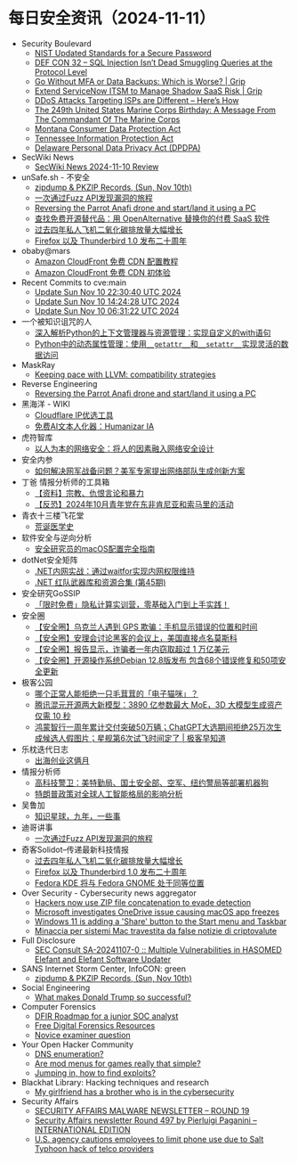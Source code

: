 # 每日安全资讯（2024-11-11）

- Security Boulevard
  - [NIST Updated Standards for a Secure Password](https://securityboulevard.com/2024/11/nist-updated-standards-for-a-secure-password/)
  - [DEF CON 32 – SQL Injection Isn’t Dead Smuggling Queries at the Protocol Level](https://securityboulevard.com/2024/11/def-con-32-sql-injection-isnt-dead-smuggling-queries-at-the-protocol-level/)
  - [Go Without MFA or Data Backups: Which is Worse? | Grip](https://securityboulevard.com/2024/11/go-without-mfa-or-data-backups-which-is-worse-grip/)
  - [Extend ServiceNow ITSM to Manage Shadow SaaS Risk | Grip](https://securityboulevard.com/2024/11/extend-servicenow-itsm-to-manage-shadow-saas-risk-grip/)
  - [DDoS Attacks Targeting ISPs are Different – Here’s How](https://securityboulevard.com/2024/11/ddos-attacks-targeting-isps-are-different-heres-how/)
  - [The 249th United States Marine Corps Birthday: A Message From The Commandant Of The Marine Corps](https://securityboulevard.com/2024/11/the-249th-united-states-marine-corps-birthday-a-message-from-the-commandant-of-the-marine-corps/)
  - [Montana Consumer Data Protection Act](https://securityboulevard.com/2024/11/montana-consumer-data-protection-act/)
  - [Tennessee Information Protection Act](https://securityboulevard.com/2024/11/tennessee-information-protection-act/)
  - [Delaware Personal Data Privacy Act (DPDPA)](https://securityboulevard.com/2024/11/delaware-personal-data-privacy-act-dpdpa/)
- SecWiki News
  - [SecWiki News 2024-11-10 Review](http://www.sec-wiki.com/?2024-11-10)
- unSafe.sh - 不安全
  - [zipdump &#x26; PKZIP Records, (Sun, Nov 10th)](https://buaq.net/go-271962.html)
  - [一次通过Fuzz API发现漏洞的旅程](https://buaq.net/go-271965.html)
  - [Reversing the Parrot Anafi drone and start/land it using a PC](https://buaq.net/go-271956.html)
  - [查找免费开源替代品：用 OpenAlternative 替换你的付费 SaaS 软件](https://buaq.net/go-271941.html)
  - [过去四年私人飞机二氧化碳排放量大幅增长](https://buaq.net/go-271942.html)
  - [Firefox 以及 Thunderbird 1.0 发布二十周年](https://buaq.net/go-271943.html)
- obaby@mars
  - [Amazon CloudFront 免费 CDN 配置教程](https://h4ck.org.cn/2024/11/18501)
  - [Amazon CloudFront 免费 CDN 初体验](https://h4ck.org.cn/2024/11/18486)
- Recent Commits to cve:main
  - [Update Sun Nov 10 22:30:40 UTC 2024](https://github.com/trickest/cve/commit/20b3ff323d6f72da3d13d90384cb3c0e3637b727)
  - [Update Sun Nov 10 14:24:28 UTC 2024](https://github.com/trickest/cve/commit/582822cbcece1341d027d9f02fcafb62f408ea0e)
  - [Update Sun Nov 10 06:31:22 UTC 2024](https://github.com/trickest/cve/commit/773379cfe012addca3c117942247406f5683adc1)
- 一个被知识诅咒的人
  - [深入解析Python的上下文管理器与资源管理：实现自定义的with语句](https://blog.csdn.net/nokiaguy/article/details/143643974)
  - [Python中的动态属性管理：使用`__getattr__`和`__setattr__`实现灵活的数据访问](https://blog.csdn.net/nokiaguy/article/details/143643953)
- MaskRay
  - [Keeping pace with LLVM: compatibility strategies](https://maskray.me/blog/2024-11-10-keeping-pace-with-llvm-compatibility-strategies)
- Reverse Engineering
  - [Reversing the Parrot Anafi drone and start/land it using a PC](https://www.reddit.com/r/ReverseEngineering/comments/1go1g8l/reversing_the_parrot_anafi_drone_and_startland_it/)
- 黑海洋 - WIKI
  - [Cloudflare IP优选工具](https://www.upx8.com/4398)
  - [免费AI文本人化器：Humanizar IA](https://www.upx8.com/4397)
- 虎符智库
  - [以人为本的网络安全：将人的因素融入网络安全设计](https://mp.weixin.qq.com/s?__biz=MzIwNjYwMTMyNQ==&mid=2247492802&idx=1&sn=0935171aa37ee7174e948fcea55873f6&chksm=971d89c0a06a00d6818ad010dd3329a7373fb9a3266d471b942cac2147df2335bae369f33faf&scene=58&subscene=0#rd)
- 安全内参
  - [如何解决网军战备问题？美军专家提出网络部队生成创新方案](https://mp.weixin.qq.com/s?__biz=MzI4NDY2MDMwMw==&mid=2247513035&idx=1&sn=845efaa137b7615160c129ee4e1e90c0&chksm=ebfaf4ebdc8d7dfd0db900765e5f4e3a5c616bdafdc3552ec8a07aa2010095cb3994a24830d2&scene=58&subscene=0#rd)
- 丁爸 情报分析师的工具箱
  - [【资料】宗教、仇恨言论和暴力](https://mp.weixin.qq.com/s?__biz=MzI2MTE0NTE3Mw==&mid=2651147731&idx=1&sn=fb2872856814fbaab56afb97532a6d93&chksm=f1af3ae9c6d8b3ff182599bdd472ffe81f72b7d820b877d85f47d71e86ef874b2f35b3e87cb5&scene=58&subscene=0#rd)
  - [【反恐】2024年10月青年党在东非肯尼亚和索马里的活动](https://mp.weixin.qq.com/s?__biz=MzI2MTE0NTE3Mw==&mid=2651147731&idx=2&sn=e402b2ea87b6ca45a9e960b06f5e3c34&chksm=f1af3ae9c6d8b3ffaabb7e1ee6d23a66b3e2cf86902daad8ac9ee0bea4159535a40559aa3297&scene=58&subscene=0#rd)
- 青衣十三楼飞花堂
  - [荒诞医学史](https://mp.weixin.qq.com/s?__biz=MzUzMjQyMDE3Ng==&mid=2247487723&idx=1&sn=9c0dfbe468409c702728d7788042f287&chksm=fab2d3d4cdc55ac26dab4a8a819055b68151406149a2d4c8562313bbfc8b71b45010b2d6c280&scene=58&subscene=0#rd)
- 软件安全与逆向分析
  - [安全研究员的macOS配置完全指南](https://mp.weixin.qq.com/s?__biz=MzU3MTY5MzQxMA==&mid=2247484701&idx=1&sn=dd92422c2316ea0f5b5463614acde45d&chksm=fcdd0510cbaa8c06e497aee067d4595b5e14c614ffd6230bec2d3e2117b54f06938642bc21ab&scene=58&subscene=0#rd)
- dotNet安全矩阵
  - [.NET内网实战：通过waitfor实现内网权限维持](https://mp.weixin.qq.com/s?__biz=MzUyOTc3NTQ5MA==&mid=2247496600&idx=1&sn=50d1a9ad81bce3daf23c320206c2166a&chksm=fa595d75cd2ed463730bb3e2d3b82eceb1e9fa8ae248bdd82e6e0d802982921ad91b36602e1c&scene=58&subscene=0#rd)
  - [.NET 红队武器库和资源合集 (第45期)](https://mp.weixin.qq.com/s?__biz=MzUyOTc3NTQ5MA==&mid=2247496600&idx=2&sn=40018e59d0a0c3fdac978fd0abe8b53d&chksm=fa595d75cd2ed463d88edece0a452a0e21ba8e243809688aea8a2e7f5d1c1d9a4f4bd186540e&scene=58&subscene=0#rd)
- 安全研究GoSSIP
  - [「限时免费」隐私计算实训营，零基础入门到上手实践！](https://mp.weixin.qq.com/s?__biz=Mzg5ODUxMzg0Ng==&mid=2247499174&idx=1&sn=b0f760dc988b242827adbf485384178e&chksm=c063d37ff7145a6915b2ede36462b22813702e0d52b8f1c64c4ca9474fb277df8b9fc8b2f352&scene=58&subscene=0#rd)
- 安全圈
  - [【安全圈】乌克兰人遇到 GPS 欺骗：手机显示错误的位置和时间](https://mp.weixin.qq.com/s?__biz=MzIzMzE4NDU1OQ==&mid=2652065871&idx=1&sn=1ebb9fa2793fd53b7914fb44b06c200e&chksm=f36e7c0fc419f519da4096acd29a13a793853df61ce1d1ebb68c7304487d4ba25b25623f6f28&scene=58&subscene=0#rd)
  - [【安全圈】安理会讨论黑客的会议上，美国直接点名莫斯科](https://mp.weixin.qq.com/s?__biz=MzIzMzE4NDU1OQ==&mid=2652065871&idx=2&sn=208c371d7cbe58415517d8f9d4507b0c&chksm=f36e7c0fc419f51980c7bd4ae9902e5fdaa6be19facc0b81ce3b08074f4ad441d1cc2f630a84&scene=58&subscene=0#rd)
  - [【安全圈】报告显示，诈骗者一年内窃取超过 1 万亿美元](https://mp.weixin.qq.com/s?__biz=MzIzMzE4NDU1OQ==&mid=2652065871&idx=3&sn=8aafec44589551bd39e971c6b74f0f6e&chksm=f36e7c0fc419f519d2a77f5c8d84416c6c5bf5d06e1ac3ea983b5c7bdb2fd1fc835c5e930531&scene=58&subscene=0#rd)
  - [【安全圈】开源操作系统Debian 12.8版发布 包含68个错误修复和50项安全更新](https://mp.weixin.qq.com/s?__biz=MzIzMzE4NDU1OQ==&mid=2652065871&idx=4&sn=d0a2686584d31b865fae1fcdde8ac14d&chksm=f36e7c0fc419f519cae5e1f01cba4cfaee139886d3aa2b3fc1b0ddc2fad696d71a06ce698b80&scene=58&subscene=0#rd)
- 极客公园
  - [哪个正常人能拒绝一只毛茸茸的「电子猫咪」？](https://mp.weixin.qq.com/s?__biz=MTMwNDMwODQ0MQ==&mid=2653062845&idx=1&sn=d051b6a743e3c492a89c219eec24832b&chksm=7e57fb0b4920721dec062bf311b9e9dd81c08ab257fc315c8aae8b0543c5a100fade2626d90f&scene=58&subscene=0#rd)
  - [腾讯混元开源两大新模型：3890 亿参数最大 MoE，3D 大模型生成资产仅需 10 秒](https://mp.weixin.qq.com/s?__biz=MTMwNDMwODQ0MQ==&mid=2653062845&idx=2&sn=376ee554e100af3091eba93e24829d22&chksm=7e57fb0b4920721ddbc3321a4af17b8959c48120b85cecb758fcab932f55b4696b95cfd0a1e5&scene=58&subscene=0#rd)
  - [鸿蒙智行一周年累计交付突破50万辆；ChatGPT大选期间拒绝25万次生成候选人假图片；星舰第6次试飞时间定了 | 极客早知道](https://mp.weixin.qq.com/s?__biz=MTMwNDMwODQ0MQ==&mid=2653062857&idx=1&sn=e41d6cb9a54054780b6ca20b3a50712b&chksm=7e57fb7f49207269b6478bad448f73538890b1e9af41488cb31655a75025585d12f4a7fcc24d&scene=58&subscene=0#rd)
- 乐枕迭代日志
  - [出海创业这俩月](https://mp.weixin.qq.com/s?__biz=MzA3NTMyNDg3OQ==&mid=2652519698&idx=1&sn=d948d039c8ebb3fe64a8fd26c7b1c1cf&chksm=849cd1b2b3eb58a4f085c5c114f0a5998103f7863afb188f4a633fb65332027a4d0225b19955&scene=58&subscene=0#rd)
- 情报分析师
  - [高科技警卫：美特勤局、国土安全部、空军、纽约警局等部署机器狗](https://mp.weixin.qq.com/s?__biz=MzA3Mjc1MTkwOA==&mid=2650557288&idx=1&sn=52ae842b9de2887ba729e284197975a7&chksm=87116523b066ec35e09e7a2c4eb70579b554f94ede7d58a1c423bf8c514fd5476af3336c3c71&scene=58&subscene=0#rd)
  - [特朗普政策对全球人工智能格局的影响分析](https://mp.weixin.qq.com/s?__biz=MzA3Mjc1MTkwOA==&mid=2650557288&idx=2&sn=0d01dd5d668b563a35f07a39ceb3ab2e&chksm=87116523b066ec355501b7b9f78782e4f0466bda09afe9e5351daa219cb8b043e29536d23153&scene=58&subscene=0#rd)
- 吴鲁加
  - [知识星球，九年，一些事](https://mp.weixin.qq.com/s?__biz=Mzg5NDY4ODM1MA==&mid=2247484995&idx=1&sn=ffbaeeba4280d34867d04b6abdfe115e&chksm=c01a8b72f76d0264ed581bf3eae8d949424003819748e657c22e964b48e523334da14b2bb608&scene=58&subscene=0#rd)
- 迪哥讲事
  - [一次通过Fuzz API发现漏洞的旅程](https://mp.weixin.qq.com/s?__biz=MzIzMTIzNTM0MA==&mid=2247496316&idx=1&sn=8a590c6f1202155c857fa00dca4c64b5&chksm=e8a5f81fdfd27109aa6cd4067712ca755580d1f65523c292dd551d62b8f48213cd2bb9c31565&scene=58&subscene=0#rd)
- 奇客Solidot–传递最新科技情报
  - [过去四年私人飞机二氧化碳排放量大幅增长](https://www.solidot.org/story?sid=79732)
  - [Firefox 以及 Thunderbird 1.0 发布二十周年](https://www.solidot.org/story?sid=79731)
  - [Fedora KDE 将与 Fedora GNOME 处于同等位置](https://www.solidot.org/story?sid=79730)
- Over Security - Cybersecurity news aggregator
  - [Hackers now use ZIP file concatenation to evade detection](https://www.bleepingcomputer.com/news/security/hackers-now-use-zip-file-concatenation-to-evade-detection/)
  - [Microsoft investigates OneDrive issue causing macOS app freezes](https://www.bleepingcomputer.com/news/microsoft/microsoft-investigates-onedrive-issue-causing-macos-app-freezes/)
  - [Windows 11 is adding a 'Share' button to the Start menu and Taskbar](https://www.bleepingcomputer.com/news/microsoft/windows-11-is-adding-a-share-button-to-the-start-menu-and-taskbar/)
  - [Minaccia per sistemi Mac travestita da false notizie di criptovalute](https://www.insicurezzadigitale.com/minaccia-per-sistemi-mac-travestita-da-false-notizie-di-criptovalute/)
- Full Disclosure
  - [SEC Consult SA-20241107-0 :: Multiple Vulnerabilities in HASOMED Elefant and Elefant Software Updater](https://seclists.org/fulldisclosure/2024/Nov/3)
- SANS Internet Storm Center, InfoCON: green
  - [zipdump &#x26; PKZIP Records, (Sun, Nov 10th)](https://isc.sans.edu/diary/rss/31428)
- Social Engineering
  - [What makes Donald Trump so successful?](https://www.reddit.com/r/SocialEngineering/comments/1gnzeqi/what_makes_donald_trump_so_successful/)
- Computer Forensics
  - [DFIR Roadmap for a junior SOC analyst](https://www.reddit.com/r/computerforensics/comments/1go5kwe/dfir_roadmap_for_a_junior_soc_analyst/)
  - [Free Digital Forensics Resources](https://www.reddit.com/r/computerforensics/comments/1gny7az/free_digital_forensics_resources/)
  - [Novice examiner question](https://www.reddit.com/r/computerforensics/comments/1gnogv1/novice_examiner_question/)
- Your Open Hacker Community
  - [DNS enumeration?](https://www.reddit.com/r/HowToHack/comments/1gnwtem/dns_enumeration/)
  - [Are mod menus for games really that simple?](https://www.reddit.com/r/HowToHack/comments/1gnpx4o/are_mod_menus_for_games_really_that_simple/)
  - [Jumping in, how to find exploits?](https://www.reddit.com/r/HowToHack/comments/1gnpf0g/jumping_in_how_to_find_exploits/)
- Blackhat Library: Hacking techniques and research
  - [My girlfriend has a brother who is in the cybersecurity](https://www.reddit.com/r/blackhat/comments/1goaikt/my_girlfriend_has_a_brother_who_is_in_the/)
- Security Affairs
  - [SECURITY AFFAIRS MALWARE NEWSLETTER – ROUND 19](https://securityaffairs.com/170771/breaking-news/security-affairs-malware-newsletter-round-19.html)
  - [Security Affairs newsletter Round 497 by Pierluigi Paganini – INTERNATIONAL EDITION](https://securityaffairs.com/170764/breaking-news/security-affairs-newsletter-round-497-by-pierluigi-paganini-international-edition.html)
  - [U.S. agency cautions employees to limit phone use due to Salt Typhoon hack of telco providers](https://securityaffairs.com/170737/hacking/u-s-agency-limit-phone-use-due-to-salt-typhoon-hack.html)
